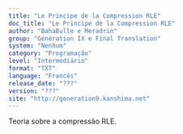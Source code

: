 ```yaml
---
title: "Le Principe de la Compression RLE"
doc_title: "Le Principe de la Compression RLE"
author: "BahaBulle e Meradrin"
group: "Génération IX e Final Translation"
system: "Nenhum"
category: "Programação"
level: "Intermediário"
format: "TXT"
language: "Francês"
release_date: "???"
version: "???"
site: "http://generation9.kanshima.net"
---
```

Teoria sobre a compressão RLE.